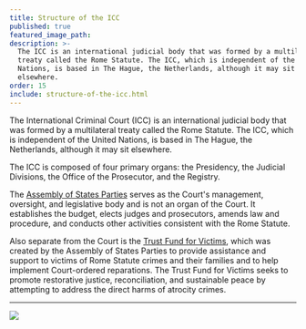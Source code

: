 ```yaml
---
title: Structure of the ICC
published: true
featured_image_path:
description: >-
  The ICC is an international judicial body that was formed by a multilateral
  treaty called the Rome Statute. The ICC, which is independent of the United
  Nations, is based in The Hague, the Netherlands, although it may sit
  elsewhere.
order: 15
include: structure-of-the-icc.html
---
```


The International Criminal Court (ICC) is an international judicial body that was formed by a multilateral treaty called the Rome Statute. The ICC, which is independent of the United Nations, is based in The Hague, the Netherlands, although it may sit elsewhere.

The ICC is composed of four primary organs: the Presidency, the Judicial Divisions, the Office of the Prosecutor, and the Registry.

The [Assembly of States Parties](https://asp.icc-cpi.int/en_menus/asp/assembly/Pages/assembly.aspx) serves as the Court's management, oversight, and legislative body and is not an organ of the Court. It establishes the budget, elects judges and prosecutors, amends law and procedure, and conducts other activities consistent with the Rome Statute.&nbsp;

Also separate from the Court is the [Trust Fund for Victims](https://www.trustfundforvictims.org/), which was created by the Assembly of States Parties to provide assistance and support to victims of Rome Statute crimes and their families and to help implement Court-ordered reparations. The Trust Fund for Victims seeks to promote restorative justice, reconciliation, and sustainable peace by attempting to address the direct harms of atrocity crimes.

---

![](http://lh3.googleusercontent.com/sPxfa06cCZEnu7aGxVq2bF5V9ESJRt_4E25X1mX_TTv0VRloS8F46pzcjghcij1N8SKHgW6ODmLQw99L4jdKbLTYvAF8PPPd=s1200)